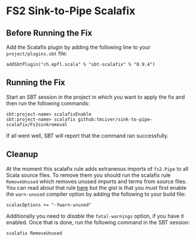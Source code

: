 # FS2 Sink-to-Pipe Scalafix

## Before Running the Fix

Add the Scalafix plugin by adding the following line to your
`project/plugins.sbt` file:

    addSbtPlugin("ch.epfl.scala" % "sbt-scalafix" % "0.9.4")

## Running the Fix

Start an SBT session in the project in which you want to apply the fix and then
run the following commands:

    sbt:project-name> scalafixEnable
    sbt:project-name> scalafix github:tmciver/sink-to-pipe-scalafix/Fs2sinkremoval

If all went well, SBT will report that the command ran successfully.

## Cleanup

At the moment this scalafix rule adds extraneous imports of `fs2.Pipe` to all
Scala source files.  To remove them you should run the scalafix rule
`RemoveUnused` which removes unused imports and terms from source files.  You
can read about that rule
[here](https://scalacenter.github.io/scalafix/docs/rules/RemoveUnused.html) but
the gist is that you must first enable the `warn-unused` compiler option by
adding the following to your build file:

    scalacOptions += "-Ywarn-unused"
    
Additionally you need to _disable_ the `fatal-warnings` option, if you have it
enabled.  Once that is done, run the following command in the SBT session:

    scalafix RemoveUnused
